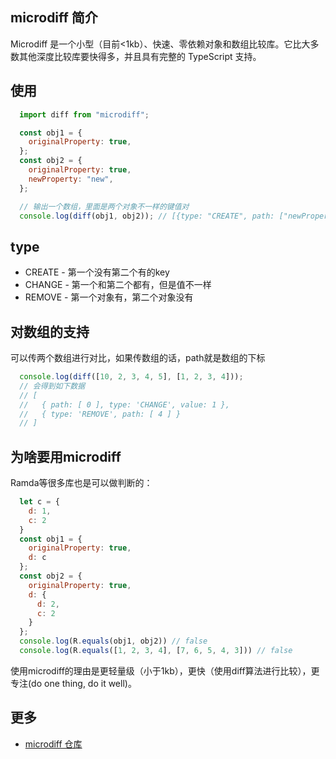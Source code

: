 ## microdiff 简介

Microdiff 是一个小型（目前<1kb）、快速、零依赖对象和数组比较库。它比大多数其他深度比较库要快得多，并且具有完整的 TypeScript 支持。

## 使用
```js
  import diff from "microdiff";

  const obj1 = {
    originalProperty: true,
  };
  const obj2 = {
    originalProperty: true,
    newProperty: "new",
  };

  // 输出一个数组，里面是两个对象不一样的键值对
  console.log(diff(obj1, obj2)); // [{type: "CREATE", path: ["newProperty"], value: "new"}]  
```

## type

  * CREATE - 第一个没有第二个有的key
  * CHANGE - 第一个和第二个都有，但是值不一样
  * REMOVE - 第一个对象有，第二个对象没有

## 对数组的支持

可以传两个数组进行对比，如果传数组的话，path就是数组的下标

```js
  console.log(diff([10, 2, 3, 4, 5], [1, 2, 3, 4]));
  // 会得到如下数据 
  // [
  //   { path: [ 0 ], type: 'CHANGE', value: 1 },
  //   { type: 'REMOVE', path: [ 4 ] }
  // ]
```

## 为啥要用microdiff

  Ramda等很多库也是可以做判断的：
  ```js
    let c = {
      d: 1,
      c: 2
    }
    const obj1 = {
      originalProperty: true,
      d: c
    };
    const obj2 = {
      originalProperty: true,
      d: {
        d: 2,
        c: 2
      }
    };
    console.log(R.equals(obj1, obj2)) // false
    console.log(R.equals([1, 2, 3, 4], [7, 6, 5, 4, 3])) // false
  ```

  使用microdiff的理由是更轻量级（小于1kb），更快（使用diff算法进行比较），更专注(do one thing, do it well)。

## 更多

  * [microdiff 仓库](https://github.com/sdta25196/microdiff)

